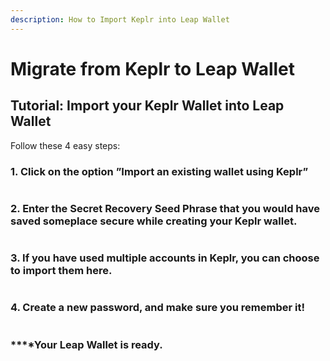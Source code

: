```yaml
---
description: How to Import Keplr into Leap Wallet
---
```


# Migrate from Keplr to Leap Wallet

## Tutorial: Import your Keplr Wallet into Leap Wallet

Follow these 4 easy steps:

### 1. Click on the option ”**Import an existing wallet using Keplr**”

<figure><img src="https://framerusercontent.com/images/ktornS4SV9XxEWoPuj44uPsrhc.png" alt=""><figcaption></figcaption></figure>

### 2. Enter the Secret Recovery Seed Phrase that you would have saved someplace secure while creating your Keplr wallet.

<figure><img src="https://framerusercontent.com/images/aKrPun6up6sKIj5rLRcAdC6eUM.png" alt=""><figcaption></figcaption></figure>

### 3. If you have used multiple accounts in Keplr, you can choose to import them here.

<figure><img src="https://framerusercontent.com/images/c3joM41MdSymwFPtJdnOkQtZ8.png" alt=""><figcaption></figcaption></figure>

### 4. **Create a new password, and make sure you remember it!**

<figure><img src="https://framerusercontent.com/images/fJWXIzotyOgArS0n5QNAgdfWLUM.png" alt=""><figcaption></figcaption></figure>

### **‍**Your Leap Wallet is ready.

<figure><img src="https://framerusercontent.com/images/qGMg7ji3LZT5KKFYr5OF3zxFEw.png" alt=""><figcaption></figcaption></figure>

